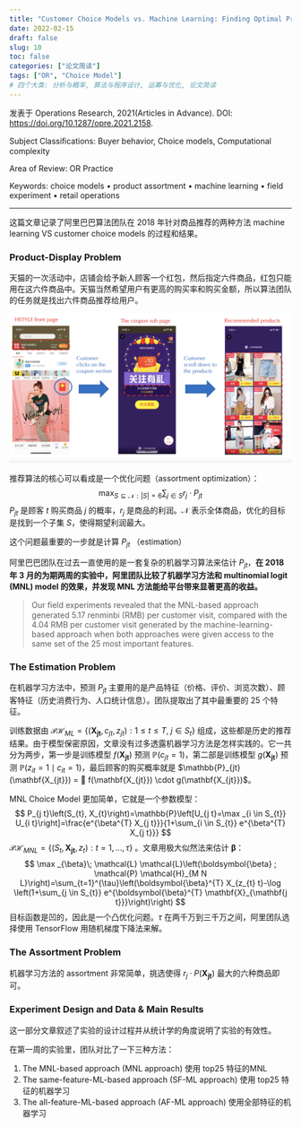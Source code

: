 ```yaml
---
title: "Customer Choice Models vs. Machine Learning: Finding Optimal Product Displays on Alibaba"
date: 2022-02-15
draft: false
slug: 10
toc: false
categories: ["论文简读"]
tags: ["OR", "Choice Model"]
# 四个大类: 分析与概率, 算法与程序设计, 运筹与优化, 论文简读
---
```


发表于 Operations Research, 2021(Articles in Advance). DOI: https://doi.org/10.1287/opre.2021.2158.

Subject Classiﬁcations: Buyer behavior, Choice models, Computational complexity 

Area of Review: OR Practice

Keywords: choice models • product assortment • machine learning • field experiment • retail operations

---

这篇文章记录了阿里巴巴算法团队在 2018 年针对商品推荐的两种方法 machine learning VS customer choice models 的过程和结果。



### Product-Display Problem

天猫的一次活动中，店铺会给予新人顾客一个红包，然后指定六件商品，红包只能用在这六件商品中。天猫当然希望用户有更高的购买率和购买金额，所以算法团队的任务就是找出六件商品推荐给用户。

<img src="../figures/10/image-20220221160640582.png" alt="image-20220221160640582" style="zoom:50%;" />



推荐算法的核心可以看成是一个优化问题（assortment optimization）：
$$
\max _{S \subseteq \mathcal{N}:|S|=6} \sum_{j \in S} r_{j} \cdot P_{j t}
$$
$P_{jt}$ 是顾客 $t$ 购买商品 $j$ 的概率，$r_j$ 是商品的利润。$\mathcal{N}$ 表示全体商品，优化的目标是找到一个子集 $S$，使得期望利润最大。

这个问题最重要的一步就是计算 $P_{jt}$ （estimation）

阿里巴巴团队在过去一直使用的是一套复杂的机器学习算法来估计 $P_{jt}$，**在 2018 年 3 月的为期两周的实验中，阿里团队比较了机器学习方法和 multinomial logit (MNL) model 的效果，并发现 MNL 方法能给平台带来显著更高的收益。**

> Our ﬁeld experiments revealed that the MNL-based approach generated 5.17 renminbi (RMB) per customer visit, compared with the 4.04 RMB per customer visit generated by the machine-learning-based approach when both approaches were given access to the same set of the 25 most important features.



### The Estimation Problem

在机器学习方法中，预测 $P_{jt}$ 主要用的是产品特征（价格、评价、浏览次数）、顾客特征（历史消费行为、人口统计信息）。团队提取出了其中最重要的 25 个特征。

训练数据由 $\mathcal{PH}_{ML} = \{ (\mathbf{X_{jt}}, c_{jt}, z_{jt}): 1 \leq t \leq T,\; j \in S_t \}$ 组成，这些都是历史的推荐结果。由于模型保密原因，文章没有过多透露机器学习方法是怎样实践的。它一共分为两步，第一步是训练模型 $f(\mathbf{X_{jt}})$ 预测 $\mathbb{P}(c_{jt} = 1)$，第二部是训练模型 $g(\mathbf{X_{jt}})$ 预测 $\mathbb{P}\left(z_{i t}=1 \mid c_{i t}=1\right)$，最后顾客的购买概率就是 $\mathbb{P}_{jt} (\mathbf{X_{jt}})  =  f(\mathbf{X_{jt}}) \cdot g(\mathbf{X_{jt}})$。



MNL Choice Model 更加简单，它就是一个参数模型：
$$
P_{j t}\left(S_{t}, X_{t}\right)=\mathbb{P}\left[U_{j t}=\max _{i \in S_{t}} U_{i t}\right]=\frac{e^{\beta^{T} X_{j t}}}{1+\sum_{i \in S_{t}} e^{\beta^{T} X_{j t}}}
$$
$\mathcal{PH}_{MNL} = \{(S_t, \mathbf{X_{jt}}, z_t): t = 1, \dots, \tau\}$ 。文章用极大似然法来估计 $\mathbf{\beta}$：
$$
\max _{\beta}\;
\mathcal{L} \mathcal{L}\left(\boldsymbol{\beta} ; \mathcal{P} \mathcal{H}_{M N L}\right)=\sum_{t=1}^{\tau}\left(\boldsymbol{\beta}^{T} X_{z_{t} t}-\log \left(1+\sum_{j \in S_{t}} e^{\boldsymbol{\beta}^{T} \mathbf{X}_{\mathbf{j t}}}\right)\right)
$$
目标函数是凹的，因此是一个凸优化问题。$\tau$ 在两千万到三千万之间，阿里团队选择使用 TensorFlow 用随机梯度下降法来解。

### The Assortment Problem

机器学习方法的 assortment 非常简单，挑选使得 $r_j \cdot P(\mathbf{X_{jt}})$ 最大的六种商品即可。









### Experiment Design and Data & Main Results

这一部分文章叙述了实验的设计过程并从统计学的角度说明了实验的有效性。



在第一周的实验里，团队对比了一下三种方法：

1. The MNL-based approach (MNL approach) 使用 top25 特征的MNL
2. The same-feature-ML-based approach (SF-ML approach) 使用 top25 特征的机器学习
3. The all-feature-ML-based approach (AF-ML approach) 使用全部特征的机器学习





